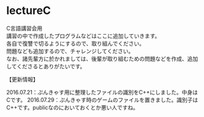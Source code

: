 # lectureC
C言語講習会用  
講習の中で作成したプログラムなどはここに追加していきます。  
各自で復讐で切るようにするので、取り組んでください。  
問題なども追加するので、チャレンジしてください。  
なお、諸先輩方に於かれましては、後輩が取り組むための問題などを作成、追加してくださるとありがたいです。  
<p><p>
【更新情報】<p>
2016.07.21：ぷんきゃす用に整理したファイルの識別をC++にしました。中身はCです。
2016.07.29：ぷんきゃす時のゲームのファイルを置きました。識別子はC++です。publicなのにおいておくとか悪い人ですね。
